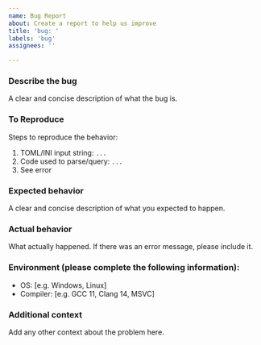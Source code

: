 ```yaml
---
name: Bug Report
about: Create a report to help us improve
title: 'bug: '
labels: 'bug'
assignees: ''

---
```


### Describe the bug
A clear and concise description of what the bug is.

### To Reproduce
Steps to reproduce the behavior:
1. TOML/INI input string: `...`
2. Code used to parse/query: `...`
3. See error

### Expected behavior
A clear and concise description of what you expected to happen.

### Actual behavior
What actually happened. If there was an error message, please include it.

### Environment (please complete the following information):
 - OS: [e.g. Windows, Linux]
 - Compiler: [e.g. GCC 11, Clang 14, MSVC]

### Additional context
Add any other context about the problem here.